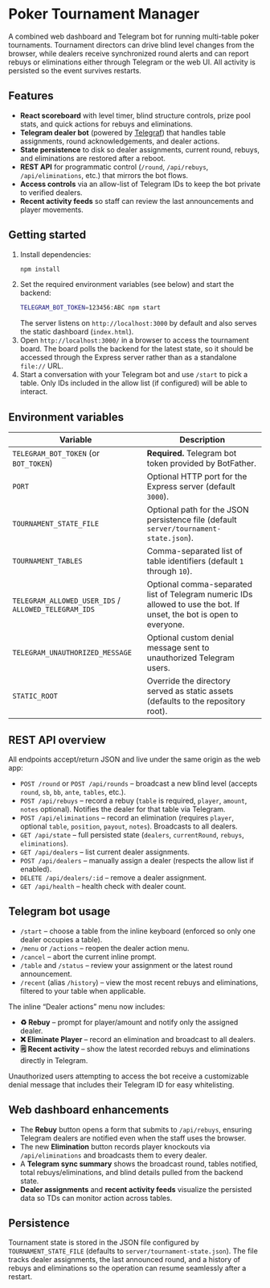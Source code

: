 # Poker Tournament Manager

A combined web dashboard and Telegram bot for running multi-table poker tournaments. Tournament directors can drive blind level changes from the browser, while dealers receive synchronized round alerts and can report rebuys or eliminations either through Telegram or the web UI. All activity is persisted so the event survives restarts.

## Features

- **React scoreboard** with level timer, blind structure controls, prize pool stats, and quick actions for rebuys and eliminations.
- **Telegram dealer bot** (powered by [Telegraf](https://telegraf.js.org)) that handles table assignments, round acknowledgements, and dealer actions.
- **State persistence** to disk so dealer assignments, current round, rebuys, and eliminations are restored after a reboot.
- **REST API** for programmatic control (`/round`, `/api/rebuys`, `/api/eliminations`, etc.) that mirrors the bot flows.
- **Access controls** via an allow-list of Telegram IDs to keep the bot private to verified dealers.
- **Recent activity feeds** so staff can review the last announcements and player movements.

## Getting started

1. Install dependencies:
   ```bash
   npm install
   ```
2. Set the required environment variables (see below) and start the backend:
   ```bash
   TELEGRAM_BOT_TOKEN=123456:ABC npm start
   ```
   The server listens on `http://localhost:3000` by default and also serves the static dashboard (`index.html`).
3. Open `http://localhost:3000/` in a browser to access the tournament board. The board polls the backend for the latest state, so it should be accessed through the Express server rather than as a standalone `file://` URL.
4. Start a conversation with your Telegram bot and use `/start` to pick a table. Only IDs included in the allow list (if configured) will be able to interact.

## Environment variables

| Variable | Description |
| --- | --- |
| `TELEGRAM_BOT_TOKEN` (or `BOT_TOKEN`) | **Required.** Telegram bot token provided by BotFather. |
| `PORT` | Optional HTTP port for the Express server (default `3000`). |
| `TOURNAMENT_STATE_FILE` | Optional path for the JSON persistence file (default `server/tournament-state.json`). |
| `TOURNAMENT_TABLES` | Comma-separated list of table identifiers (default `1` through `10`). |
| `TELEGRAM_ALLOWED_USER_IDS` / `ALLOWED_TELEGRAM_IDS` | Optional comma-separated list of Telegram numeric IDs allowed to use the bot. If unset, the bot is open to everyone. |
| `TELEGRAM_UNAUTHORIZED_MESSAGE` | Optional custom denial message sent to unauthorized Telegram users. |
| `STATIC_ROOT` | Override the directory served as static assets (defaults to the repository root). |

## REST API overview

All endpoints accept/return JSON and live under the same origin as the web app:

- `POST /round` or `POST /api/rounds` – broadcast a new blind level (accepts `round`, `sb`, `bb`, `ante`, `tables`, etc.).
- `POST /api/rebuys` – record a rebuy (`table` is required, `player`, `amount`, `notes` optional). Notifies the dealer for that table via Telegram.
- `POST /api/eliminations` – record an elimination (requires `player`, optional `table`, `position`, `payout`, `notes`). Broadcasts to all dealers.
- `GET /api/state` – full persisted state (`dealers`, `currentRound`, `rebuys`, `eliminations`).
- `GET /api/dealers` – list current dealer assignments.
- `POST /api/dealers` – manually assign a dealer (respects the allow list if enabled).
- `DELETE /api/dealers/:id` – remove a dealer assignment.
- `GET /api/health` – health check with dealer count.

## Telegram bot usage

- `/start` – choose a table from the inline keyboard (enforced so only one dealer occupies a table).
- `/menu` or `/actions` – reopen the dealer action menu.
- `/cancel` – abort the current inline prompt.
- `/table` and `/status` – review your assignment or the latest round announcement.
- `/recent` (alias `/history`) – view the most recent rebuys and eliminations, filtered to your table when applicable.

The inline “Dealer actions” menu now includes:

- **♻️ Rebuy** – prompt for player/amount and notify only the assigned dealer.
- **❌ Eliminate Player** – record an elimination and broadcast to all dealers.
- **🗒 Recent activity** – show the latest recorded rebuys and eliminations directly in Telegram.

Unauthorized users attempting to access the bot receive a customizable denial message that includes their Telegram ID for easy whitelisting.

## Web dashboard enhancements

- The **Rebuy** button opens a form that submits to `/api/rebuys`, ensuring Telegram dealers are notified even when the staff uses the browser.
- The new **Elimination** button records player knockouts via `/api/eliminations` and broadcasts them to every dealer.
- A **Telegram sync summary** shows the broadcast round, tables notified, total rebuys/eliminations, and blind details pulled from the backend state.
- **Dealer assignments** and **recent activity feeds** visualize the persisted data so TDs can monitor action across tables.

## Persistence

Tournament state is stored in the JSON file configured by `TOURNAMENT_STATE_FILE` (defaults to `server/tournament-state.json`). The file tracks dealer assignments, the last announced round, and a history of rebuys and eliminations so the operation can resume seamlessly after a restart.
